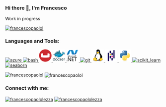 ### Hi there 👋, I'm Francesco

Work in progress

<p align="left"> 
	<a href="https://github.com/ryo-ma/github-profile-trophy">
		<img src="https://github-profile-trophy.vercel.app/?username=francescopaolol" alt="francescopaolol" />
	</a> 
</p>

<h3 align="left">Languages and Tools:</h3>
<p align="left"> 
	<a href="https://azure.microsoft.com/en-in/" target="_blank" rel="noreferrer"> 
		<img src="https://www.vectorlogo.zone/logos/microsoft_azure/microsoft_azure-icon.svg" alt="azure" width="40" height="40"/> 
	</a> 
	<a href="https://www.gnu.org/software/bash/" target="_blank" rel="noreferrer"> 
		<img src="https://www.vectorlogo.zone/logos/gnu_bash/gnu_bash-icon.svg" alt="bash" width="40" height="40"/> 
	</a> 
	<a href="https://docs.couchbase.com/server/current/introduction/intro.html" target="_blank" rel="noreferrer"> 
		<img src="couchbase-logo.jpg" alt="couchbaseserver" width="40" height="40"/> 
	</a> 
	<a href="https://www.docker.com/" target="_blank" rel="noreferrer"> 
		<img src="https://raw.githubusercontent.com/devicons/devicon/master/icons/docker/docker-original-wordmark.svg" alt="docker" width="40" height="40"/> 
	</a> 
	<a href="https://dotnet.microsoft.com/" target="_blank" rel="noreferrer"> 
		<img src="https://raw.githubusercontent.com/devicons/devicon/master/icons/dot-net/dot-net-original-wordmark.svg" alt="dotnet" width="40" height="40"/> 
	</a> 
	<a href="https://git-scm.com/" target="_blank" rel="noreferrer"> 
		<img src="https://www.vectorlogo.zone/logos/git-scm/git-scm-icon.svg" alt="git" width="40" height="40"/> 
	</a> 
	<!-- <a href="https://kubernetes.io" target="_blank" rel="noreferrer"> 
		<img src="https://www.vectorlogo.zone/logos/kubernetes/kubernetes-icon.svg" alt="kubernetes" width="40" height="40"/> 
	</a> -->
	<a href="https://www.linux.org/" target="_blank" rel="noreferrer"> 
		<img src="https://raw.githubusercontent.com/devicons/devicon/master/icons/linux/linux-original.svg" alt="linux" width="40" height="40"/> 
	</a> 
	<!-- <a href="https://www.mongodb.com/" target="_blank" rel="noreferrer"> 
		<img src="https://raw.githubusercontent.com/devicons/devicon/master/icons/mongodb/mongodb-original-wordmark.svg" alt="mongodb" width="40" height="40"/> 
	</a> -->
	<!-- <a href="https://www.microsoft.com/en-us/sql-server" target="_blank" rel="noreferrer"> 
		<img src="https://www.svgrepo.com/show/303229/microsoft-sql-server-logo.svg" alt="mssql" width="40" height="40"/> 
	</a> -->
	<a href="https://pandas.pydata.org/" target="_blank" rel="noreferrer"> 
		<img src="https://raw.githubusercontent.com/devicons/devicon/2ae2a900d2f041da66e950e4d48052658d850630/icons/pandas/pandas-original.svg" alt="pandas" width="40" height="40"/> 
	</a> 
	<!-- <a href="https://postman.com" target="_blank" rel="noreferrer"> 
		<img src="https://www.vectorlogo.zone/logos/getpostman/getpostman-icon.svg" alt="postman" width="40" height="40"/> 
	</a> --> 
	<a href="https://www.python.org" target="_blank" rel="noreferrer"> 
		<img src="https://raw.githubusercontent.com/devicons/devicon/master/icons/python/python-original.svg" alt="python" width="40" height="40"/> 
	</a> 
	<a href="https://scikit-learn.org/" target="_blank" rel="noreferrer"> 
		<img src="https://upload.wikimedia.org/wikipedia/commons/0/05/Scikit_learn_logo_small.svg" alt="scikit_learn" width="40" height="40"/> 
	</a> 
	<a href="https://seaborn.pydata.org/" target="_blank" rel="noreferrer"> 
		<img src="https://seaborn.pydata.org/_images/logo-mark-lightbg.svg" alt="seaborn" width="40" height="40"/> 
	</a> 
	<!-- <a href="https://www.sqlite.org/" target="_blank" rel="noreferrer"> 
		<img src="https://www.vectorlogo.zone/logos/sqlite/sqlite-icon.svg" alt="sqlite" width="40" height="40"/> 
	</a> --> 
</p>

<p><img align="left" src="https://github-readme-stats.vercel.app/api/top-langs?username=francescopaolol&show_icons=true&theme=dark&locale=en&layout=compact" alt="francescopaolol" /></p>

<p>&nbsp;<img align="center" src="https://github-readme-stats.vercel.app/api?username=francescopaolol&show_icons=true&theme=dark&locale=en" alt="francescopaolol" /></p>

<!-- see https://github.com/marketplace/actions/generate-snake-game-from-github-contribution-grid
	![Snake animation](https://github.com/FrancescoPaoloL/FrancescoPaoloL/github-contribution-grid-snake.svg)
-->

<h3 align="left">Connect with me:</h3>
<p align="left"></p>
<a href="https://www.linkedin.com/in/francescopl/" target="blank"><img align="center" src="https://raw.githubusercontent.com/rahuldkjain/github-profile-readme-generator/master/src/images/icons/Social/linked-in-alt.svg" alt="francescopaololezza" height="20" width="30" /></a>
<a href="https://www.kaggle.com/francescopaolol" target="blank"><img align="center" src="https://raw.githubusercontent.com/rahuldkjain/github-profile-readme-generator/master/src/images/icons/Social/kaggle.svg" alt="francescopaololezza" height="20" width="30" /></a>

<!--
**FrancescoPaoloL/FrancescoPaoloL** is a ✨ _special_ ✨ repository because its `README.md` (this file) appears on your GitHub profile.

Here are some ideas to get you started:

- 🔭 I’m currently working on ...
- 🌱 I’m currently learning ...
- 👯 I’m looking to collaborate on ...
- 🤔 I’m looking for help with ...
- 💬 Ask me about ...
- 📫 How to reach me: ...
- 😄 Pronouns: ...
- ⚡ Fun fact: ...
-->
